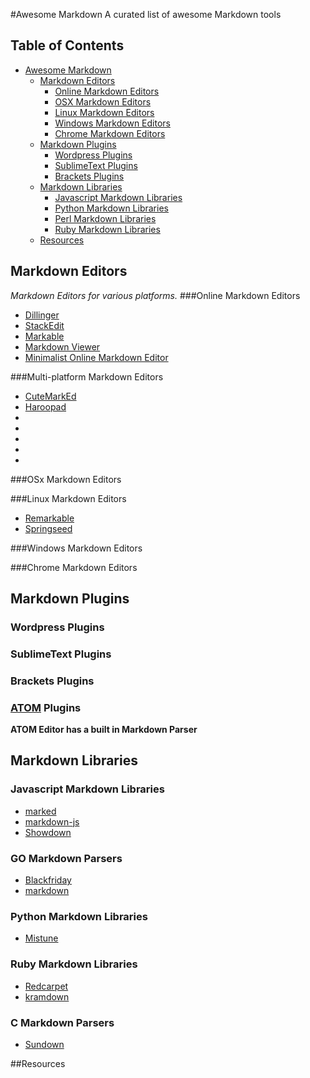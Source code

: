 #Awesome Markdown
A curated list of awesome Markdown tools

## Table of Contents
- [Awesome Markdown](#awesome-markdown)
	- [Markdown Editors](#markdown-editors)
	    - [Online Markdown Editors](#online-markdown-editors)
	    - [OSX Markdown Editors](#osx-markdown-editors)
	    - [Linux Markdown Editors](#linux-markdown-editors)
	    - [Windows Markdown Editors](#windows-markdown-editors)
	    - [Chrome Markdown Editors](#chrome-markdown-editors)
    - [Markdown Plugins](#markdown-plugins)
        - [Wordpress Plugins](#wordpress-plugins)
        - [SublimeText Plugins](#sublimetext-plugins)
        - [Brackets Plugins](#brackets-plugins)
    - [Markdown Libraries](#markdown-libraries)
        - [Javascript Markdown Libraries](#javascript-markdown-libraries)
        - [Python Markdown Libraries](#python-markdown-libraries)
        - [Perl Markdown Libraries](#perl-markdown-libraries)
        - [Ruby Markdown Libraries](#ruby-markdown-libraries)
    - [Resources](#resources)

## Markdown Editors
*Markdown Editors for various platforms.*
###Online Markdown Editors
* [Dillinger](http://dillinger.io/)
* [StackEdit](https://stackedit.io/)
* [Markable](http://markable.in/)
* [Markdown Viewer](http://www.markdownviewer.com/)
* [Minimalist Online Markdown Editor](http://markdown.pioul.fr/)

###Multi-platform Markdown Editors
* [CuteMarkEd](http://cloose.github.io/CuteMarkEd/)
* [Haroopad](http://pad.haroopress.com/)
* []()
* []()
* []()
* []()
* []()

###OSx Markdown Editors

###Linux Markdown Editors
* [Remarkable](http://remarkableapp.net/)
* [Springseed](http://getspringseed.com/)

###Windows Markdown Editors

###Chrome Markdown Editors

## Markdown Plugins

### Wordpress Plugins

### SublimeText Plugins

### Brackets Plugins

### [ATOM](https://atom.io) Plugins
**ATOM Editor has a built in Markdown Parser**

## Markdown Libraries

### Javascript Markdown Libraries
* [marked](https://github.com/chjj/marked)
* [markdown-js](https://github.com/evilstreak/markdown-js)
* [Showdown](https://github.com/showdownjs/showdown)

### GO Markdown Parsers
* [Blackfriday](https://github.com/russross/blackfriday)
* [markdown](https://github.com/knieriem/markdown)

### Python Markdown Libraries
* [Mistune](https://github.com/lepture/mistune)

### Ruby Markdown Libraries
* [Redcarpet](https://github.com/vmg/redcarpet)
* [kramdown](https://github.com/gettalong/kramdown)

### C Markdown Parsers
* [Sundown](https://github.com/vmg/sundown)

##Resources

